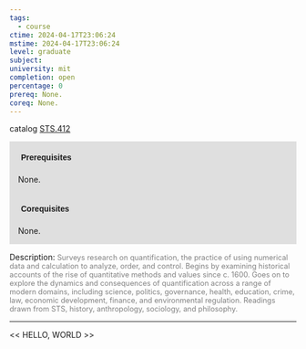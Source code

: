 ```yaml
---
tags:
  - course
ctime: 2024-04-17T23:06:24
mstime: 2024-04-17T23:06:24
level: graduate
subject: 
university: mit
completion: open
percentage: 0
prereq: None.
coreq: None.
---
```


catalog [STS.412](http://student.mit.edu/catalog/mSTSb.html#STS.412)

<span style="display: block; padding: 15px; background-color: rgb(100, 100, 100, 0.2);"><font id="m_prereq4153_0" style="display: block; font-family: Arial, sans-serif; font-weight: bold; padding: 5px">Prerequisites</font><br><span id="prereq4153_0">None.</span></span>
<span style="display: block; padding: 15px; background-color: rgb(100, 100, 100, 0.2);"><font id="m_coreq4153_0" style="display: block; font-family: Arial, sans-serif; font-weight: bold; padding: 5px">Corequisites</font><br><span id="coreq4153_0">None.</span></span>

<font style="">Description:</font>
<font style="color: grey; font-size: 0.8rem;">Surveys research on quantification, the practice of using numerical data and calculation to analyze, order, and control. Begins by examining historical accounts of the rise of quantitative methods and values since c. 1600. Goes on to explore the dynamics and consequences of quantification across a range of modern domains, including science, politics, governance, health, education, crime, law, economic development, finance, and environmental regulation. Readings drawn from STS, history, anthropology, sociology, and philosophy.</font>



---

<< HELLO, WORLD >>
